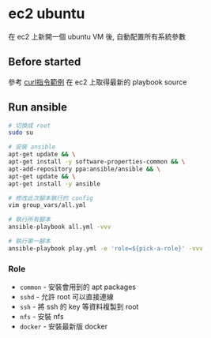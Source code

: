 # ec2 ubuntu

在 ec2 上新開一個 ubuntu VM 後, 自動配置所有系統參數

## Before started

參考 [curl指令範例](https://github.com/softleader/playbooks) 在 ec2 上取得最新的 playbook source

## Run ansible

```sh
# 切換成 root
sudo su

# 安裝 ansible
apt-get update && \
apt-get install -y software-properties-common && \
apt-add-repository ppa:ansible/ansible && \
apt-get update && \
apt-get install -y ansible

# 修改此次腳本執行的 config
vim group_vars/all.yml

# 執行所有腳本
ansible-playbook all.yml -vvv

# 執行單一腳本
ansible-playbook play.yml -e 'role=${pick-a-role}' -vvv
```

### Role

- `common` - 安裝會用到的 apt packages
- `sshd` - 允許 root 可以直接連線
- `ssh` - 將 ssh 的 key 等資料複製到 root
- `nfs` - 安裝 nfs
- `docker` - 安裝最新版 docker
